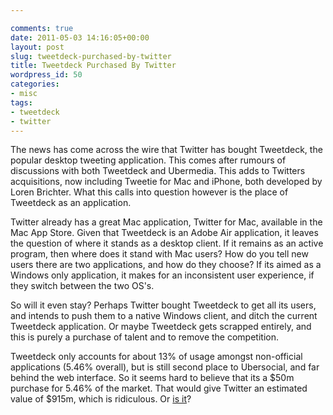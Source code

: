 ```yaml
---

comments: true
date: 2011-05-03 14:16:05+00:00
layout: post
slug: tweetdeck-purchased-by-twitter
title: Tweetdeck Purchased By Twitter
wordpress_id: 50
categories:
- misc
tags:
- tweetdeck
- twitter
---
```


The news has come across the wire that Twitter has bought Tweetdeck, the popular desktop tweeting application. This comes after rumours of discussions with both Tweetdeck and Ubermedia.
This adds to Twitters acquisitions, now including Tweetie for Mac and iPhone, both developed by Loren Brichter. What this calls into question however is the place of Tweetdeck as an application.




Twitter already has a great Mac application, Twitter for Mac, available in the Mac App Store. Given that Tweetdeck is an Adobe Air application, it leaves the question of where it stands as a desktop client. If it remains as an active program, then where does it stand with Mac users? How do you tell new users there are two applications, and how do they choose? If its aimed as a Windows only application, it makes for an inconsistent user experience, if they switch between the two OS's.




So will it even stay? Perhaps Twitter bought Tweetdeck to get all its users, and intends to push them to a native Windows client, and ditch the current Tweetdeck application. Or maybe Tweetdeck gets scrapped entirely, and this is purely a purchase of talent and to remove the competition.




Tweetdeck only accounts for about 13% of usage amongst non-official applications (5.46% overall), but is still second place to Ubersocial, and far behind the web interface. So it seems hard to believe that its a $50m purchase for 5.46% of the market. That would give Twitter an estimated value of $915m, which is ridiculous. Or [is it](http://www.numeru.com/index.php/articles/-investment-banking/495-jpmorgan-twitter-deal-is-said-to-value-startup-at-45-billion.html)?
